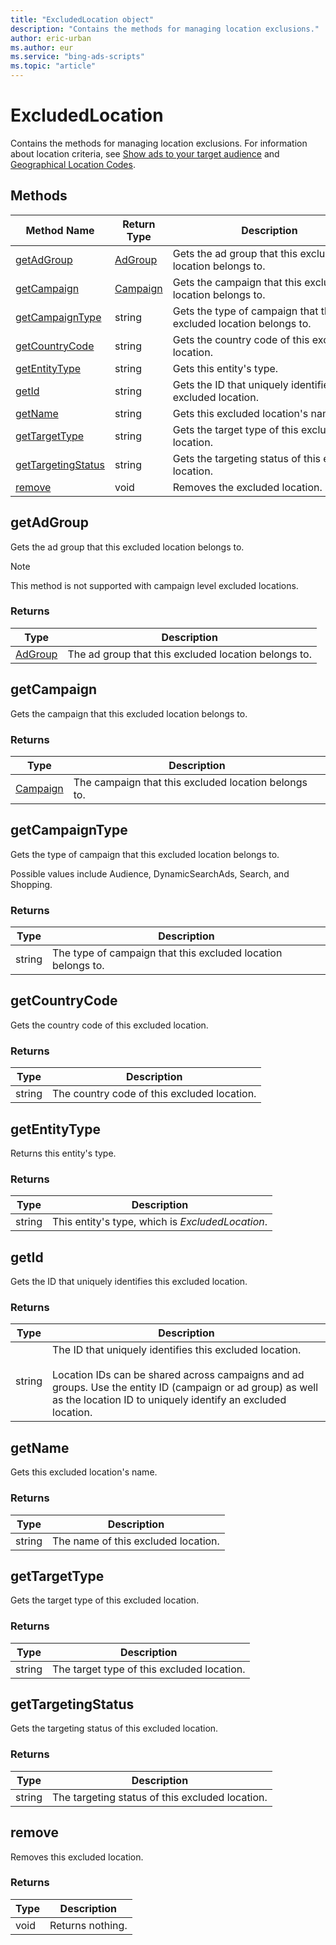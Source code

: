 ```yaml
---
title: "ExcludedLocation object"
description: "Contains the methods for managing location exclusions."
author: eric-urban
ms.author: eur
ms.service: "bing-ads-scripts"
ms.topic: "article"
---
```


# ExcludedLocation

Contains the methods for managing location exclusions. For information about location criteria, see [Show ads to your target audience](/advertising/guides/show-ads-target-audience.md) and [Geographical Location Codes](/advertising/guides/geographical-location-codes.md).

## Methods
|Method Name|Return Type|Description|
|-|-|-
[getAdGroup](#getadgroup)|[AdGroup](./AdGroup.md)|Gets the ad group that this excluded location belongs to.
[getCampaign](#getcampaign)|[Campaign](./Campaign.md)|Gets the campaign that this excluded location belongs to.
[getCampaignType](#getcampaigntype)|string|Gets the type of campaign that this excluded location belongs to.
[getCountryCode](#getcountrycode)|string|Gets the country code of this excluded location.
[getEntityType](#getentitytype)|string|Gets this entity's type.
[getId](#getid)|string|Gets the ID that uniquely identifies this excluded location.
[getName](#getname)|string|Gets this excluded location's name.
[getTargetType](#gettargettype)|string|Gets the target type of this excluded location.
[getTargetingStatus](#gettargetingstatus)|string|Gets the targeting status of this excluded location.
[remove](#remove)|void|Removes the excluded location.



## <a name="getadgroup"></a>getAdGroup
Gets the ad group that this excluded location belongs to. 

> [!NOTE]
> This method is not supported with campaign level excluded locations. 

### Returns
|Type|Description|
|-|-
[AdGroup](./AdGroup.md)|The ad group that this excluded location belongs to.


## <a name="getcampaign"></a>getCampaign
Gets the campaign that this excluded location belongs to. 

### Returns
|Type|Description|
|-|-
[Campaign](./Campaign.md)|The campaign that this excluded location belongs to.


## <a name="getcampaigntype"></a>getCampaignType
Gets the type of campaign that this excluded location belongs to. 

Possible values include Audience, DynamicSearchAds, Search, and Shopping. 

### Returns
|Type|Description|
|-|-
string|The type of campaign that this excluded location belongs to.


## <a name="getcountrycode"></a>getCountryCode
Gets the country code of this excluded location. 

### Returns
|Type|Description|
|-|-
string|The country code of this excluded location.


## <a name="getentitytype"></a>getEntityType
Returns this entity's type. 

### Returns
|Type|Description|
|-|-
string|This entity's type, which is *ExcludedLocation*.


## <a name="getid"></a>getId
Gets the ID that uniquely identifies this excluded location.

### Returns
|Type|Description|
|-|-
string|The ID that uniquely identifies this excluded location.<br/><br/>Location IDs can be shared across campaigns and ad groups. Use the entity ID (campaign or ad group) as well as the location ID to uniquely identify an excluded location. 


## <a name="getname"></a>getName
Gets this excluded location's name.

### Returns
|Type|Description|
|-|-
string|The name of this excluded location.


## <a name="gettargettype"></a>getTargetType
Gets the target type of this excluded location.

### Returns
|Type|Description|
|-|-
string|The target type of this excluded location.


## <a name="gettargetingstatus"></a>getTargetingStatus
Gets the targeting status of this excluded location.

### Returns
|Type|Description|
|-|-
string|The targeting status of this excluded location.


## <a name="remove"></a>remove
Removes this excluded location.

### Returns
|Type|Description|
|-|-
void|Returns nothing.


